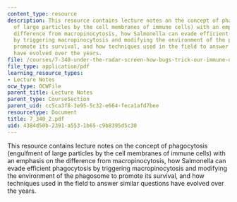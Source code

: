 ```yaml
---
content_type: resource
description: This resource contains lecture notes on the concept of phagocytosis (engulfment
  of large particles by the cell membranes of immune cells) with an emphasis on the
  difference from macropinocytosis, how Salmonella can evade efficient phagocytosis
  by triggering macropinocytosis and modifying the environment of the phagosome to
  promote its survival, and how techniques used in the field to answer similar questions
  have evolved over the years.
file: /courses/7-340-under-the-radar-screen-how-bugs-trick-our-immune-defenses-spring-2007/4384d50b2391a5531b65c9b8395d5c30_7_340_2.pdf
file_type: application/pdf
learning_resource_types:
- Lecture Notes
ocw_type: OCWFile
parent_title: Lecture Notes
parent_type: CourseSection
parent_uid: cc5ca3f8-3e95-5c32-e664-feca1afd7bee
resourcetype: Document
title: 7_340_2.pdf
uid: 4384d50b-2391-a553-1b65-c9b8395d5c30
---
```

This resource contains lecture notes on the concept of phagocytosis (engulfment of large particles by the cell membranes of immune cells) with an emphasis on the difference from macropinocytosis, how Salmonella can evade efficient phagocytosis by triggering macropinocytosis and modifying the environment of the phagosome to promote its survival, and how techniques used in the field to answer similar questions have evolved over the years.

